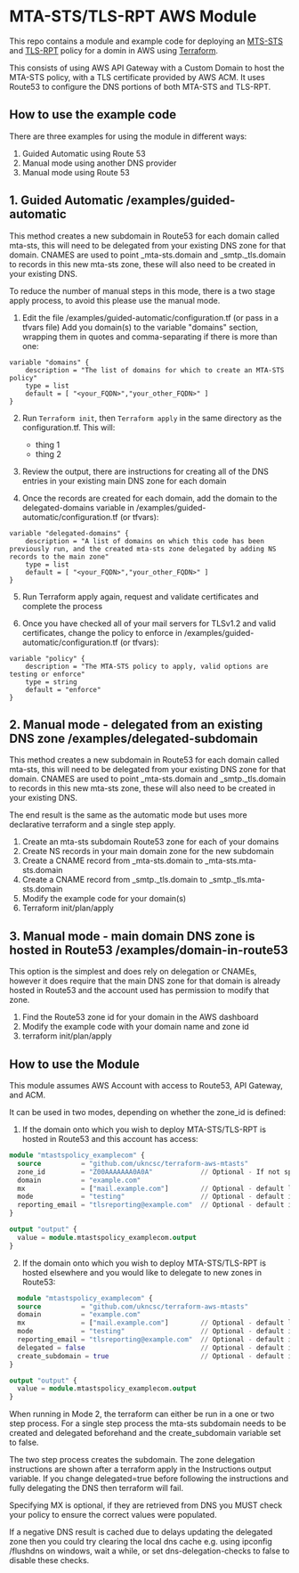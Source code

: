 # MTA-STS/TLS-RPT AWS Module

This repo contains a module and example code for deploying an [MTS-STS](https://tools.ietf.org/html/rfc8461) and [TLS-RPT](https://tools.ietf.org/html/rfc8460) policy for a domin in AWS using [Terraform](https://www.terraform.io/).

This consists of using AWS API Gateway with a Custom Domain to host the MTA-STS policy, with a TLS certificate provided by AWS ACM. It uses Route53 to configure the DNS portions of both MTA-STS and TLS-RPT.

## How to use the example code

There are three examples for using the module in different ways:

1. Guided Automatic using Route 53
2. Manual mode using another DNS provider
3. Manual mode using Route 53

## 1. Guided Automatic /examples/guided-automatic

This method creates a new subdomain in Route53 for each domain called mta-sts, this will need to be delegated from your existing DNS zone for that domain.
CNAMES are used to point _mta-sts.domain and _smtp._tls.domain to records in this new mta-sts zone, these will also need to be created in your existing DNS.

To reduce the number of manual steps in this mode, there is a two stage apply process, to avoid this please use the manual mode.

1. Edit the file /examples/guided-automatic/configuration.tf (or pass in a tfvars file)
   Add you domain(s) to the variable "domains" section, wrapping them in quotes and comma-separating if there is more than one:
   
```
variable "domains" {
    description = "The list of domains for which to create an MTA-STS policy"
    type = list
    default = [ "<your_FQDN>","your_other_FQDN>" ]
}
```

2. Run `Terraform init`, then `Terraform apply` in the same directory as the configuration.tf. This will:
   - thing 1
   - thing 2
   
3. Review the output, there are instructions for creating all of the DNS entries in your existing main DNS zone for each domain

4. Once the records are created for each domain, add the domain to the delegated-domains variable in /examples/guided-automatic/configuration.tf (or tfvars):

```
variable "delegated-domains" {
    description = "A list of domains on which this code has been previously run, and the created mta-sts zone delegated by adding NS records to the main zone"
    type = list
    default = [ "<your_FQDN>","your_other_FQDN>" ]
}
```
   
5. Run Terraform apply again, request and validate certificates and complete the process
   
6. Once you have checked all of your mail servers for TLSv1.2 and valid certificates, change the policy to enforce in /examples/guided-automatic/configuration.tf (or tfvars):

```
variable "policy" {
    description = "The MTA-STS policy to apply, valid options are testing or enforce"
    type = string
    default = "enforce"
}
```
   
## 2. Manual mode - delegated from an existing DNS zone /examples/delegated-subdomain

This method creates a new subdomain in Route53 for each domain called mta-sts, this will need to be delegated from your existing DNS zone for that domain.
CNAMES are used to point _mta-sts.domain and _smtp._tls.domain to records in this new mta-sts zone, these will also need to be created in your existing DNS.

The end result is the same as the automatic mode but uses more declarative terraform and a single step apply.

1) Create an mta-sts subdomain Route53 zone for each of your domains
2) Create NS records in your main domain zone for the new subdomain
3) Create a CNAME record from _mta-sts.domain to _mta-sts.mta-sts.domain
4) Create a CNAME record from _smtp._tls.domain to _smtp._tls.mta-sts.domain
5) Modify the example code for your domain(s)
6) Terraform init/plan/apply


## 3. Manual mode - main domain DNS zone is hosted in Route53 /examples/domain-in-route53

This option is the simplest and does rely on delegation or CNAMEs, however it does require that the main DNS zone for that domain is already hosted in Route53 and the account used has permission to modify that zone.

1) Find the Route53 zone id for your domain in the AWS dashboard
2) Modify the example code with your domain name and zone id
3) terraform init/plan/apply


## How to use the Module

This module assumes AWS Account with access to Route53, API Gateway, and ACM.

It can be used in two modes, depending on whether the zone_id is defined:

1) If the domain onto which you wish to deploy MTA-STS/TLS-RPT is hosted in Route53 and this account has access:

```terraform
module "mtastspolicy_examplecom" {
  source          = "github.com/ukncsc/terraform-aws-mtasts"
  zone_id         = "Z00AAAAAAA0A0A"            // Optional - If not specified then it will run in mode 2
  domain          = "example.com"
  mx              = ["mail.example.com"]        // Optional - default looks up MX records for the domain in DNS 
  mode            = "testing"                   // Optional - default is testing
  reporting_email = "tlsreporting@example.com"  // Optional - default is no TLS-RPT record
}

output "output" {
  value = module.mtastspolicy_examplecom.output
}
```

2) If the domain onto which you wish to deploy MTA-STS/TLS-RPT is hosted elsewhere and you would like to delegate to new zones in Route53:
   
```terraform
  module "mtastspolicy_examplecom" {
  source          = "github.com/ukncsc/terraform-aws-mtasts"
  domain          = "example.com"
  mx              = ["mail.example.com"]        // Optional - default looks up MX records for the domain in DNS 
  mode            = "testing"                   // Optional - default is testing
  reporting_email = "tlsreporting@example.com"  // Optional - default is no TLS-RPT record
  delegated = false                             // Optional - default is false. Change this to true once the new zones are delegated from your domain
  create_subdomain = true                       // Optional - default is true. Change to false if creating the mta-sts zone manually, allows single step apply.
}

output "output" {
  value = module.mtastspolicy_examplecom.output
}
```
When running in Mode 2, the terraform can either be run in a one or two step process.
For a single step process the mta-sts subdomain needs to be created and delegated beforehand and the create_subdomain variable set to false.

The two step process creates the subdomain. The zone delegation instructions are shown after a terraform apply in the Instructions output variable.
If you change delegated=true before following the instructions and fully delegating the DNS then terraform will fail.

Specifying MX is optional, if they are retrieved from DNS you MUST check your policy to ensure the correct values were populated.

If a negative DNS result is cached due to delays updating the delegated zone then you could try clearing the local dns cache e.g. using ipconfig /flushdns on windows, wait a while, or set dns-delegation-checks to false to disable these checks.


